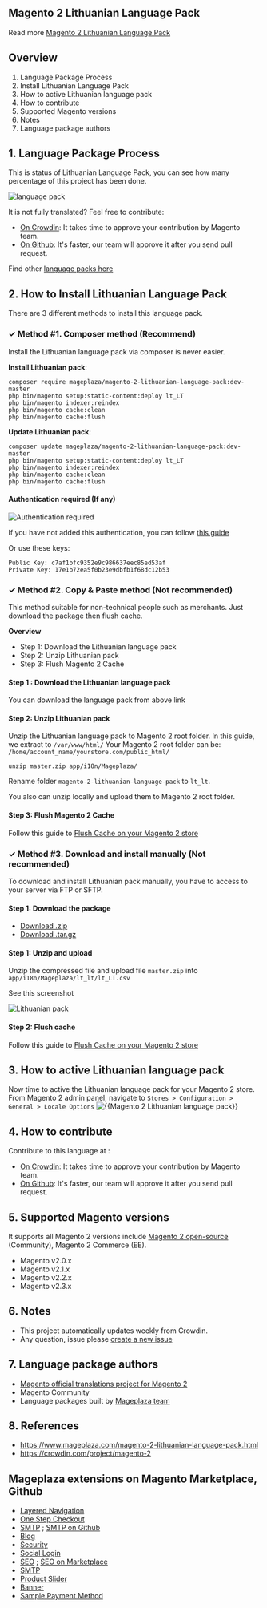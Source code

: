 ## Magento 2 Lithuanian Language Pack



Read more [Magento 2 Lithuanian Language Pack](https://www.mageplaza.com/magento-2-lithuanian-language-pack.html)


## Overview

1. Language Package Process
2. Install Lithuanian Language Pack
3. How to active Lithuanian language pack
4. How to contribute
5. Supported Magento versions
6. Notes
7. Language package authors

## 1. Language Package Process

This is status of Lithuanian Language Pack, you can see how many percentage of this project has been done.

![language pack](http://progressed.io/bar/16?title=translated)

It is not fully translated? Feel free to contribute:
- [On Crowdin](https://crowdin.com/project/magento-2): It takes time to approve your contribution by Magento team.
- [On Github](https://github.com/mageplaza/magento-2-lithuanian-language-pack/blob/master/HOW-TO-CONTRIBUTE.md): It's faster, our team will approve it after you send pull request.


Find other [language packs here](https://www.mageplaza.com/kb/magento-2-language-pack/)

## 2. How to Install Lithuanian Language Pack

There are 3 different methods to install this language pack.

### ✓ Method #1. Composer method (Recommend)
Install the Lithuanian language pack via composer is never easier.

**Install Lithuanian pack**:

```
composer require mageplaza/magento-2-lithuanian-language-pack:dev-master
php bin/magento setup:static-content:deploy lt_LT
php bin/magento indexer:reindex
php bin/magento cache:clean
php bin/magento cache:flush

```


**Update  Lithuanian pack**:

```
composer update mageplaza/magento-2-lithuanian-language-pack:dev-master
php bin/magento setup:static-content:deploy lt_LT
php bin/magento indexer:reindex
php bin/magento cache:clean
php bin/magento cache:flush

```

#### Authentication required (If any)

![Authentication required](https://cdn.mageplaza.com/media/general/dmryiPk.png)

If you have not added this authentication, you can follow [this guide](http://devdocs.magento.com/guides/v2.0/install-gde/prereq/connect-auth.html)

Or use these keys:

```
Public Key: c7af1bfc9352e9c986637eec85ed53af
Private Key: 17e1b72ea5f0b23e9dbfb1f68dc12b53
```



### ✓ Method #2. Copy & Paste method (Not recommended)

This method suitable for non-technical people such as merchants. Just download the package then flush cache.

**Overview**

- Step 1: Download the Lithuanian language pack
- Step 2: Unzip Lithuanian pack
- Step 3: Flush Magento 2 Cache

#### Step 1 : Download the Lithuanian language pack

You can download the language pack from above link

#### Step 2: Unzip Lithuanian pack

Unzip the Lithuanian language pack to Magento 2 root folder. In this guide, we extract to `/var/www/html/`
Your Magento 2 root folder can be: `/home/account_name/yourstore.com/public_html/`

```
unzip master.zip app/i18n/Mageplaza/
```

Rename folder `magento-2-lithuanian-language-pack` to `lt_lt`.


You also can unzip locally and upload them to Magento 2 root folder.

#### Step 3: Flush Magento 2 Cache

Follow this guide to [Flush Cache on your Magento 2 store](https://www.mageplaza.com/kb/how-flush-enable-disable-cache.html)


### ✓ Method #3. Download and install manually (Not recommended)

To download and install Lithuanian pack manually, you have to access to your server via FTP or SFTP.

#### Step 1: Download the package

- [Download .zip](https://github.com/mageplaza/magento-2-lithuanian-language-pack/archive/master.zip)
- [Download .tar.gz](https://github.com/mageplaza/magento-2-lithuanian-language-pack/tarball/master)

#### Step 1: Unzip and upload

Unzip the compressed file and upload file `master.zip` into `app/i18n/Mageplaza/lt_lt/lt_LT.csv`

See this screenshot

![Lithuanian pack](https://cdn2.mageplaza.com/media/general2/tS668yC.png)

#### Step 2: Flush cache

Follow this guide to [Flush Cache on your Magento 2 store](https://www.mageplaza.com/kb/how-flush-enable-disable-cache.html)


## 3. How to active Lithuanian language pack 

Now time to active the Lithuanian language pack for your Magento 2 store. From Magento 2 admin panel, navigate to `Stores > Configuration > General > Locale Options`
![{{Magento 2 Lithuanian language pack}}](https://cdn.mageplaza.com/media/general/aPSUA0l.png)


## 4. How to contribute

Contribute to this language at :
- [On Crowdin](https://crowdin.com/project/magento-2): It takes time to approve your contribution by Magento team.
- [On Github](https://github.com/mageplaza/magento-2-lithuanian-language-pack/blob/master/HOW-TO-CONTRIBUTE.md): It's faster, our team will approve it after you send pull request.


## 5. Supported Magento versions

It supports all Magento 2 versions include [Magento 2 open-source](https://www.mageplaza.com/download-magento/) (Community), Magento 2 Commerce (EE).


- Magento v2.0.x
- Magento v2.1.x
- Magento v2.2.x
- Magento v2.3.x



## 6. Notes 

- This project automatically updates weekly from Crowdin.
- Any question, issue please [create a new issue](https://github.com/mageplaza/magento-2-lithuanian-language-pack/issues/new)

## 7. Language package authors

- [Magento official translations project for Magento 2](https://crowdin.com/project/magento-2)
- Magento Community
- Language packages built by [Mageplaza team](https://www.mageplaza.com/)


## 8. References 

- https://www.mageplaza.com/magento-2-lithuanian-language-pack.html
- https://crowdin.com/project/magento-2



## Mageplaza extensions on Magento Marketplace, Github


- [Layered Navigation](https://marketplace.magento.com/mageplaza-layered-navigation-m2.html)
- [One Step Checkout](https://marketplace.magento.com/mageplaza-magento-2-one-step-checkout-extension.html)
- [SMTP](https://marketplace.magento.com/mageplaza-module-smtp.html) ; [SMTP on Github](https://github.com/mageplaza/magento-2-smtp)
- [Blog](https://github.com/mageplaza/magento-2-blog)
- [Security](https://marketplace.magento.com/mageplaza-module-security.html)
- [Social Login](https://github.com/mageplaza/magento-2-social-login)
- [SEO](https://github.com/mageplaza/magento-2-seo) ; [SEO on Marketplace](https://marketplace.magento.com/mageplaza-magento-2-seo-extension.html)
- [SMTP](https://github.com/mageplaza/magento-2-smtp)
- [Product Slider](https://github.com/mageplaza/magento-2-product-slider)
- [Banner](https://github.com/mageplaza/magento-2-banner-slider)
- [Sample Payment Method](https://github.com/mageplaza/magento-2-sample-payment-method)



